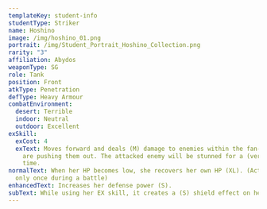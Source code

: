 ```yaml
---
templateKey: student-info
studentType: Striker
name: Hoshino
image: /img/hoshino_01.png
portrait: /img/Student_Portrait_Hoshino_Collection.png
rarity: "3"
affiliation: Abydos
weaponType: SG
role: Tank
position: Front
atkType: Penetration
defType: Heavy Armour
combatEnvironment:
  desert: Terrible
  indoor: Neutral
  outdoor: Excellent
exSkill:
  exCost: 4
  exText: Moves forward and deals (M) damage to enemies within the fan-shaped and
    are pushing them out. The attacked enemy will be stunned for a (very) short
    time.
normalText: When her HP becomes low, she recovers her own HP (XL). (Activates
  only once during a battle)
enhancedText: Increases her defense power (S).
subText: While using her EX skill, it creates a (S) shield effect on her.
---
```

